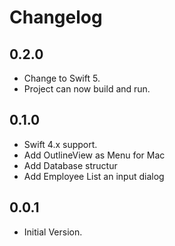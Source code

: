 # Changelog

## 0.2.0

- Change to Swift 5.
- Project can now build and run.

## 0.1.0

- Swift 4.x support.
- Add OutlineView as Menu for Mac
- Add Database structur
- Add Employee List an input dialog

## 0.0.1

- Initial Version.
